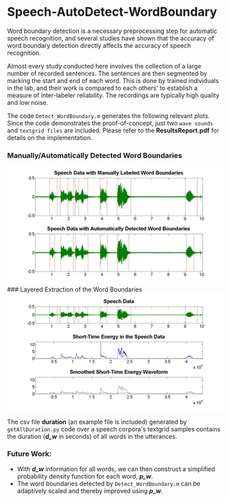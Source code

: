 # Speech-AutoDetect-WordBoundary

Word boundary detection is a necessary preprocessing step for automatic speech recognition, and several studies have shown that the accuracy of word boundary detection directly affects the accuracy of speech recognition.

Almost every study conducted here involves the collection of a large number of recorded sentences. The sentences are then segmented by marking the start and end of each word. This is done by trained individuals in the lab, and their work is compared to each others' to establish a measure of inter-labeler reliability. The recordings are typically high quality and low noise.

The code `Detect_WordBoundary.m` generates the following relevant plots. Since the code demonstrates the proof-of-concept, just two `wave sounds` and `textgrid files` are included. Please refer to the **ResultsReport.pdf** for details on the implementation.
### Manually/Automatically Detected Word Boundaries
<img src="1.jpg" width="600">
### Layered Extraction of the Word Boundaries
<img src="2.jpg" width="600">

The csv file **duration** (an example file is included) generated by `getAllDuration.py` code over a speech corpora's textgrid samples contains the duration (***d_w*** in seconds) of all words in the utterances.

### Future Work:

* With ***d_w*** information for all words, we can then construct a simplified probability density function for each word, ***p_w***. 
* The word boundaries detected by `Detect_WordBoundary.m` can be adaptively scaled and thereby improved using ***p_w***.<br><br>

